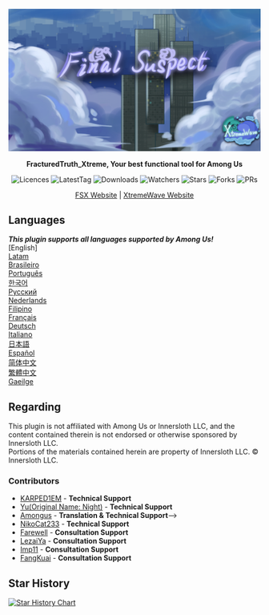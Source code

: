 <div align="center">
	
![FSX-XtremeWave](Assets/LogoWithTeam.png)

**FracturedTruth_Xtreme, Your best functional tool for Among Us**

<img src="https://badgen.net/github/license/XtremeWave/FracturedTruth_Xtreme" alt="Licences">
<img src="https://badgen.net/github/tag/XtremeWave/FracturedTruth_Xtreme" alt="LatestTag">
<img src="https://badgen.net/github/assets-dl/XtremeWave/FracturedTruth_Xtreme" alt="Downloads">
<img src="https://badgen.net/github/watchers/XtremeWave/FracturedTruth_Xtreme" alt="Watchers">
<img src="https://badgen.net/github/stars/XtremeWave/FracturedTruth_Xtreme" alt="Stars">
<img src="https://badgen.net/github/forks/XtremeWave/FracturedTruth_Xtreme" alt="Forks">
<img src="https://badgen.net/github/prs/XtremeWave/FracturedTruth_Xtreme" alt="PRs">

[FSX Website](https://fsusx.top) | [XtremeWave Website](https://www.xtreme.net.cn)

</div>


## Languages
***This plugin supports all languages supported by Among Us!***<br>
[English] <br>
[Latam](README_es_LA.md) <br>
[Brasileiro](README_pt_BR.md) <br>
[Português](README_pt.md) <br>
[한국어](README_ko.md) <br>
[Русский](README_ru.md) <br>
[Nederlands](README_nl.md) <br>
[Filipino](README_tl.md) <br>
[Français](README_fr.md) <br>
[Deutsch](README_de.md) <br>
[Italiano](README_it.md) <br>
[日本語](README_ja.md) <br>
[Español](README_es.md) <br>
[简体中文](README_zh.md) <br>
[繁體中文](README_zh_CHT.md) <br>
[Gaeilge](README_ga.md) <br>

## Regarding
This plugin is not affiliated with Among Us or Innersloth LLC, and the content contained therein is not endorsed or otherwise sponsored by Innersloth LLC.<br>
Portions of the materials contained herein are property of Innersloth LLC. © Innersloth LLC.

### Contributors
 - [KARPED1EM](https://github.com/KARPED1EM) - **Technical Support**
 - [Yu(Original Name: Night)](https://github.com/night-gua) - **Technical Support**
 - [Amongus](https://github.com/XiezibanWrite) - **Translation &amp; Technical Support**-->
 - [NikoCat233](https://github.com/NikoCat233) - **Technical Support**
 - [Farewell](https://github.com/ksduye) - **Consultation Support**
 - [LezaiYa](https://github.com/LezaiYa1) - **Consultation Support**
 - [Imp11](https://github.com/dabao40) - **Consultation Support**
 - [FangKuai](https://github.com/FangKuaiYa) - **Consultation Support**

## Star History
[![Star History Chart](https://api.star-history.com/svg?repos=XtremeWave/FracturedTruth_Xtreme&type=Date)](https://star-history.com/#XtremeWave/FracturedTruth_Xtreme&Date)

